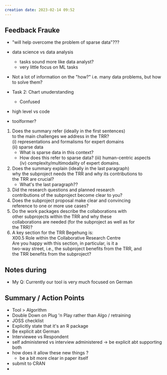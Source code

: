 ```yaml
---
creation date: 2023-02-14 09:52
---
```



## Feedback Frauke

- "will help overcome the problem of sparse data"???
- data science vs data analysis
	- tasks sound more like data analyst?
	- very little focus on ML tasks
- Not a lot of information on the "how?" i.e. many data problems, but how to solve them?
- Task 2: Chart unuderstanding
	- Confused 
- high level vs code

- toolformer?

1. Does the summary refer (ideally in the first sentences)  
to the main challenges we address in the TRR?  
(i) representations and formalisms for expert domains  
(ii) sparse data  
	- What is sparse data in this context?
	- How does this refer to sparse data?
(iii) human-centric aspects  
(iv) complexity/multimodality of expert domains.
2. Does the summary explain (ideally in the last paragraph)  
why the subproject needs the TRR and why its contributions to  
the TRR are crucial?
	- What's the last paragraph??
3. Did the research questions and planned research  
contributions of the subproject become clear to you?
4. Does the subproject proposal make clear and convincing  
reference to one or more use cases?
5. Do the work packages describe the collaborations with  
other subprojects within the TRR and why these  
collaborations are needed (for the subproject as well as for  
the TRR)?
6. A key section for the TRR Begehung is:  
X00.5 Role within the Collaborative Research Centre  
Are you happy with this section, in particular, is it a  
two-way street, i.e., the subproject benefits from the TRR, and  
the TRR benefits from the subproject?

## Notes during

- My Q: Currently our tool is very much focused on German

## Summary / Action Points
- Tool > Algorithm
- Double Down on Plug 'n Play rather than Algo / retraining
- JOSS checklist
- Explicitly state that it's an R package
- Be explicit abt German
- Interviewee vs Respondent
- self administered vs interview administered -> be explicit abt supporting both
- how does it allow these new things ?
	- be a bit more clear in paper itself
- submit to CRAN
- 
